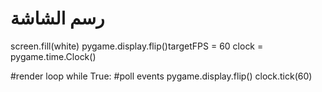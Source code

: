 # رسم الشاشة
screen.fill(white)
pygame.display.flip()targetFPS = 60
clock = pygame.time.Clock()

#render loop
while True:
        #poll events
        pygame.display.flip()
        clock.tick(60)
